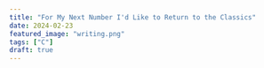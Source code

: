 ```yaml
---
title: "For My Next Number I'd Like to Return to the Classics"
date: 2024-02-23
featured_image: "writing.png"
tags: ["C"]
draft: true
---
```

